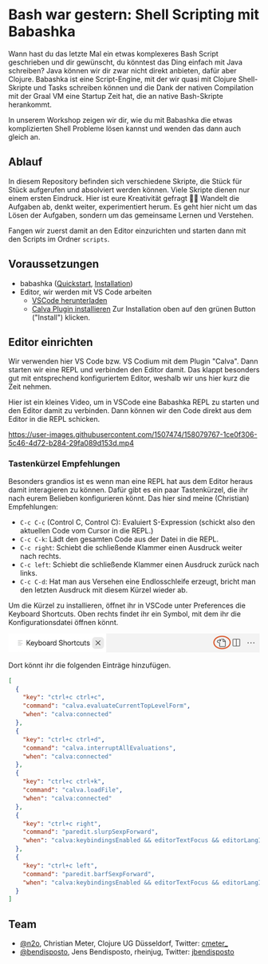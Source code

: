 # Bash war gestern: Shell Scripting mit Babashka

Wann hast du das letzte Mal ein etwas komplexeres Bash Script geschrieben und
dir gewünscht, du könntest das Ding einfach mit Java schreiben? Java können wir
dir zwar nicht direkt anbieten, dafür aber Clojure. Babashka ist eine
Script-Engine, mit der wir quasi mit Clojure Shell-Skripte und Tasks schreiben
können und die Dank der nativen Compilation mit der Graal VM eine Startup Zeit
hat, die an native Bash-Skripte herankommt.

In unserem Workshop zeigen wir dir, wie du mit Babashka die etwas komplizierten
Shell Probleme lösen kannst und wenden das dann auch gleich an.

## Ablauf

In diesem Repository befinden sich verschiedene Skripte, die Stück für Stück
aufgerufen und absolviert werden können. Viele Skripte dienen nur einem ersten
Eindruck. Hier ist eure Kreativität gefragt 🧑‍🎨 Wandelt die Aufgaben ab, denkt
weiter, experimentiert herum. Es geht hier nicht um das Lösen der Aufgaben,
sondern um das gemeinsame Lernen und Verstehen.

Fangen wir zuerst damit an den Editor einzurichten und starten dann mit den
Scripts im Ordner `scripts`.

## Voraussetzungen

- babashka ([Quickstart](https://github.com/babashka/babashka#quickstart), [Installation](https://github.com/babashka/babashka#installation))
- Editor, wir werden mit VS Code arbeiten
  - [VSCode herunterladen](https://code.visualstudio.com/)
  - [Calva Plugin installieren](https://marketplace.visualstudio.com/items?itemName=betterthantomorrow.calva) Zur Installation oben auf den grünen Button ("Install") klicken.

## Editor einrichten

Wir verwenden hier VS Code bzw. VS Codium mit dem Plugin "Calva". Dann starten wir eine REPL und verbinden den Editor damit. Das klappt
besonders gut mit entsprechend konfiguriertem Editor, weshalb wir uns hier kurz
die Zeit nehmen.

Hier ist ein kleines Video, um in VSCode eine Babashka REPL zu starten und den
Editor damit zu verbinden. Dann können wir den Code direkt aus dem Editor in die
REPL schicken.

https://user-images.githubusercontent.com/1507474/158079767-1ce0f306-5c46-4d72-b284-29fa089d153d.mp4

### Tastenkürzel Empfehlungen

Besonders grandios ist es wenn man eine REPL hat aus dem Editor heraus damit
interagieren zu können. Dafür gibt es ein paar Tastenkürzel, die ihr nach eurem
Belieben konfigurieren könnt. Das hier sind meine (Christian) Empfehlungen:

- `C-c C-c` (Control C, Control C): Evaluiert S-Expression (schickt also den
  aktuellen Code vom Cursor in die REPL.)
- `C-c C-k`: Lädt den gesamten Code aus der Datei in die REPL.
- `C-c right`: Schiebt die schließende Klammer einen Ausdruck weiter nach rechts.
- `C-c left`: Schiebt die schließende Klammer einen Ausdruck zurück nach links.
- `C-c C-d`: Hat man aus Versehen eine Endlosschleife erzeugt, bricht man den letzten Ausdruck mit diesem Kürzel wieder ab.

Um die Kürzel zu installieren, öffnet ihr in VSCode unter Preferences die Keyboard Shortcuts. Oben rechts findet ihr ein Symbol, mit dem ihr die Konfigurationsdatei öffnen könnt.

![image](img/shortcuts.png)

Dort könnt ihr die folgenden Einträge hinzufügen.

```json
[
  {
    "key": "ctrl+c ctrl+c",
    "command": "calva.evaluateCurrentTopLevelForm",
    "when": "calva:connected"
  },
  {
    "key": "ctrl+c ctrl+d",
    "command": "calva.interruptAllEvaluations",
    "when": "calva:connected"
  },
  {
    "key": "ctrl+c ctrl+k",
    "command": "calva.loadFile",
    "when": "calva:connected"
  },
  {
    "key": "ctrl+c right",
    "command": "paredit.slurpSexpForward",
    "when": "calva:keybindingsEnabled && editorTextFocus && editorLangId == 'clojure' && editorLangId == 'clojure' && paredit:keyMap =~ /original|strict/"
  },
  {
    "key": "ctrl+c left",
    "command": "paredit.barfSexpForward",
    "when": "calva:keybindingsEnabled && editorTextFocus && editorLangId == 'clojure' && editorLangId == 'clojure' && paredit:keyMap =~ /original|strict/"
  }
]
```

## Team

- [@n2o](https://github.com/n2o), Christian Meter, Clojure UG Düsseldorf, Twitter: [cmeter\_](https://twitter.com/cmeter_)
- [@bendisposto](https://github.com/bendisposto), Jens Bendisposto, rheinjug, Twitter: [jbendisposto](https://twitter.com/jbendisposto)
